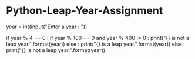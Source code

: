 # Python-Leap-Year-Assignment


year = int(input("Enter a year : "))

if year % 4 == 0 :
    if year % 100 == 0 and year % 400 != 0 :
        print("{} is not a leap year.".format(year))
    else :
        print("{} is a leap year.".format(year))
else :
    print("{} is not a leap year.".format(year))
